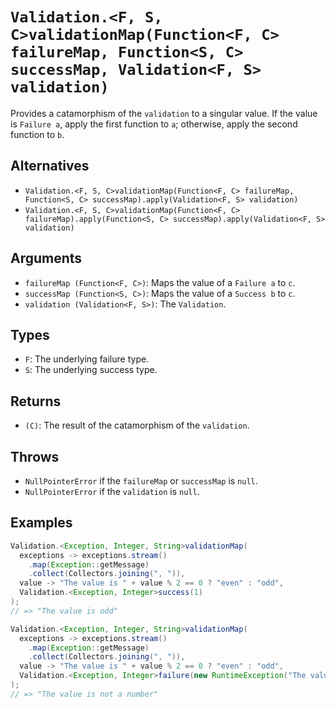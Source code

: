 # `Validation.<F, S, C>validationMap(Function<F, C> failureMap, Function<S, C> successMap, Validation<F, S> validation)`

Provides a catamorphism of the `validation` to a singular value. If the value is `Failure a`, apply the first function to `a`; otherwise, apply the second function to `b`.

## Alternatives

* `Validation.<F, S, C>validationMap(Function<F, C> failureMap, Function<S, C> successMap).apply(Validation<F, S> validation)`
* `Validation.<F, S, C>validationMap(Function<F, C> failureMap).apply(Function<S, C> successMap).apply(Validation<F, S> validation)`

## Arguments

* `failureMap (Function<F, C>)`: Maps the value of a `Failure a` to `c`.
* `successMap (Function<S, C>)`: Maps the value of a `Success b` to `c`.
* `validation (Validation<F, S>)`: The `Validation`.

## Types

* `F`: The underlying failure type.
* `S`: The underlying success type.

## Returns

* `(C)`: The result of the catamorphism of the `validation`.

## Throws

* `NullPointerError` if the `failureMap` or `successMap` is `null`.
* `NullPointerError` if the `validation` is `null`.

## Examples

```java
Validation.<Exception, Integer, String>validationMap(
  exceptions -> exceptions.stream()
    .map(Exception::getMessage)
    .collect(Collectors.joining(", ")),
  value -> "The value is " + value % 2 == 0 ? "even" : "odd",
  Validation.<Exception, Integer>success(1)
);
// => "The value is odd"

Validation.<Exception, Integer, String>validationMap(
  exceptions -> exceptions.stream()
    .map(Exception::getMessage)
    .collect(Collectors.joining(", ")),
  value -> "The value is " + value % 2 == 0 ? "even" : "odd",
  Validation.<Exception, Integer>failure(new RuntimeException("The value is not a number"))
);
// => "The value is not a number"
```
